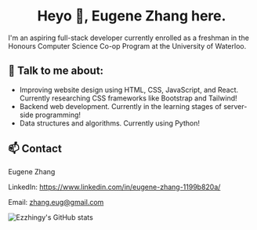 <h1 align="center">Heyo 👋, Eugene Zhang here.</h1>

I'm an aspiring full-stack developer currently enrolled as a freshman in the Honours Computer Science Co-op Program at the University of Waterloo.

## 👀 Talk to me about:
- Improving website design using HTML, CSS, JavaScript, and React. Currently researching CSS frameworks like Bootstrap and Tailwind!
- Backend web development. Currently in the learning stages of server-side programming!
- Data structures and algorithms. Currently using Python! 

## 📫 Contact

Eugene Zhang

LinkedIn: https://www.linkedin.com/in/eugene-zhang-1199b820a/

Email: zhang.eug@gmail.com

![Ezzhingy's GitHub stats](https://github-readme-stats.vercel.app/api?username=ezzhingy&show_icons=true&theme=transparent)

<!---
Ezzhingy/Ezzhingy is a ✨ special ✨ repository because its `README.md` (this file) appears on your GitHub profile.
You can click the Preview link to take a look at your changes.
--->
